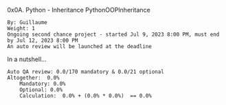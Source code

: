 0x0A. Python - Inheritance
PythonOOPInheritance

    By: Guillaume
    Weight: 1
    Ongoing second chance project - started Jul 9, 2023 8:00 PM, must end by Jul 12, 2023 8:00 PM
    An auto review will be launched at the deadline

In a nutshell…

    Auto QA review: 0.0/170 mandatory & 0.0/21 optional
    Altogether:  0.0%
        Mandatory: 0.0%
        Optional: 0.0%
        Calculation:  0.0% + (0.0% * 0.0%)  == 0.0%
